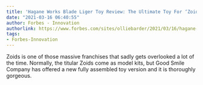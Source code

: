 ```yaml
---
title: 'Hagane Works Blade Liger Toy Review: The Ultimate Toy For ‘Zoids’ Fans'
date: "2021-03-16 06:40:55"
author: Forbes - Innovation
authorlink: https://www.forbes.com/sites/olliebarder/2021/03/16/hagane-works-blade-liger-toy-review-the-ultimate-toy-for-zoids-fans/
tags:
- Forbes-Innovation
---
```

Zoids is one of those massive franchises that sadly gets overlooked a lot of the time. Normally, the titular Zoids come as model kits, but Good Smile Company has offered a new fully assembled toy version and it is thoroughly gorgeous.